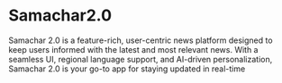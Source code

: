 # Samachar2.0
 Samachar 2.0 is a feature-rich, user-centric news platform designed to keep users informed with the latest and most relevant news. With a seamless UI, regional language support, and AI-driven personalization, Samachar 2.0 is your go-to app for staying updated in real-time
